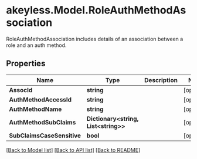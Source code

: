 # akeyless.Model.RoleAuthMethodAssociation
RoleAuthMethodAssociation includes details of an association between a role and an auth method.

## Properties

Name | Type | Description | Notes
------------ | ------------- | ------------- | -------------
**AssocId** | **string** |  | [optional] 
**AuthMethodAccessId** | **string** |  | [optional] 
**AuthMethodName** | **string** |  | [optional] 
**AuthMethodSubClaims** | **Dictionary&lt;string, List&lt;string&gt;&gt;** |  | [optional] 
**SubClaimsCaseSensitive** | **bool** |  | [optional] 

[[Back to Model list]](../README.md#documentation-for-models) [[Back to API list]](../README.md#documentation-for-api-endpoints) [[Back to README]](../README.md)

